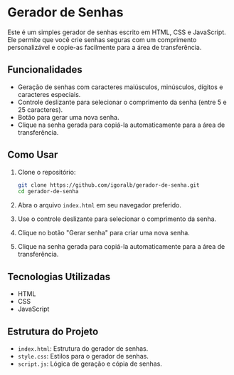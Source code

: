 # Gerador de Senhas

Este é um simples gerador de senhas escrito em HTML, CSS e JavaScript. Ele permite que você crie senhas seguras com um comprimento personalizável e copie-as facilmente para a área de transferência.

## Funcionalidades

- Geração de senhas com caracteres maiúsculos, minúsculos, dígitos e caracteres especiais.
- Controle deslizante para selecionar o comprimento da senha (entre 5 e 25 caracteres).
- Botão para gerar uma nova senha.
- Clique na senha gerada para copiá-la automaticamente para a área de transferência.

## Como Usar

1. Clone o repositório:
    ```sh
    git clone https://github.com/igoralb/gerador-de-senha.git
    cd gerador-de-senha
    ```

2. Abra o arquivo `index.html` em seu navegador preferido.

3. Use o controle deslizante para selecionar o comprimento da senha.

4. Clique no botão "Gerar senha" para criar uma nova senha.

5. Clique na senha gerada para copiá-la automaticamente para a área de transferência.

## Tecnologias Utilizadas

- HTML
- CSS
- JavaScript

## Estrutura do Projeto

- `index.html`: Estrutura do gerador de senhas.
- `style.css`: Estilos para o gerador de senhas.
- `script.js`: Lógica de geração e cópia de senhas.
